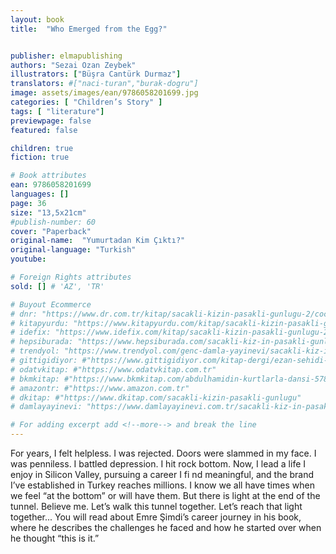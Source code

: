 ```yaml
---
layout: book
title:  "Who Emerged from the Egg?"


publisher: elmapublishing
authors: "Sezai Ozan Zeybek"
illustrators: ["Büşra Cantürk Durmaz"]
translators: #["naci-turan","burak-dogru"]
image: assets/images/ean/9786058201699.jpg
categories: [ "Children’s Story" ]
tags: [ "literature"]
previewpage: false
featured: false

children: true
fiction: true

# Book attributes
ean: 9786058201699
languages: []
page: 36
size: "13,5x21cm"
#publish-number: 60
cover: "Paperback"
original-name:  "Yumurtadan Kim Çıktı?"
original-language: "Turkish"
youtube:

# Foreign Rights attributes
sold: [] # 'AZ', 'TR'

# Buyout Ecommerce
# dnr: "https://www.dr.com.tr/kitap/sacakli-kizin-pasakli-gunlugu-2/cocuk-ve-genclik/genclik-10-yas/roman-oyku/urunno=0001893059001"
# kitapyurdu: "https://www.kitapyurdu.com/kitap/sacakli-kizin-pasakli-gunlugu-2-/560122.html&filter_name=Sa%C3%A7akl%C4%B1+K%C4%B1z%27%C4%B1n+Pasakl%C4%B1+G%C3%BCnl%C3%BC%C4%9F%C3%BC+2"
# idefix: "https://www.idefix.com/kitap/sacakli-kizin-pasakli-gunlugu-2/cocuk-ve-genclik/genclik-10-yas/roman-oyku/urunno=0001893059001"
# hepsiburada: "https://www.hepsiburada.com/sacakli-kiz-in-pasakli-gunlugu-2-damla-yayinevi-p-HBV000012ER86"
# trendyol: "https://www.trendyol.com/genc-damla-yayinevi/sacakli-kiz-in-pasakli-gunlugu-2-p-54825777"
# gittigidiyor: #"https://www.gittigidiyor.com/kitap-dergi/ezan-sehidi-adnan-menderes_pdp_732728793"
# odatvkitap: #"https://www.odatvkitap.com.tr"
# bkmkitap: #"https://www.bkmkitap.com/abdulhamidin-kurtlarla-dansi-578226"
# amazontr: #"https://www.amazon.com.tr"
# dkitap: #"https://www.dkitap.com/sacakli-kizin-pasakli-gunlugu"
# damlayayinevi: "https://www.damlayayinevi.com.tr/sacakli-kiz-in-pasakli-gunlugu-2-bu-iste-bi-terslik-var"

# For adding excerpt add <!--more--> and break the line
---
```

For years, I felt helpless. I was rejected. Doors
were slammed in my face. I was penniless. I battled depression.
I hit rock bottom.
Now, I lead a life I enjoy in Silicon Valley, pursuing a career I fi nd meaningful, and the brand I’ve
established in Turkey reaches millions.
I know we all have times when we feel “at the bottom” or will have them. But there is light at the end
of the tunnel. Believe me. Let’s walk this tunnel
together. Let’s reach that light together...
You will read about Emre Şimdi’s career journey
in his book, where he describes the challenges he
faced and how he started over when he thought
“this is it.”
<!--more--> 

